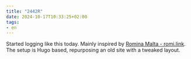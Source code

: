 ```yaml
---
title: "2442R"
date: 2024-10-17T10:33:25+02:00
tags:
- en
---
```


Started logging like this today. Mainly inspired by [Romina Malta - romi.link](https://romi.link/journal).
The setup is Hugo based, repurposing an old site with a tweaked layout.